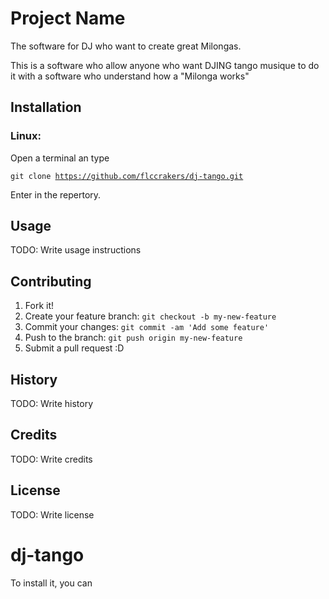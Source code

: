 # Project Name

The software for DJ who want to create great Milongas.

This is a software who allow anyone who want DJING tango musique to do it with a software who understand how a "Milonga works"

## Installation

### Linux: 
Open a terminal an type 

<code>git clone https://github.com/flccrakers/dj-tango.git</code>

Enter in the repertory.

## Usage

TODO: Write usage instructions

## Contributing

1. Fork it!
2. Create your feature branch: `git checkout -b my-new-feature`
3. Commit your changes: `git commit -am 'Add some feature'`
4. Push to the branch: `git push origin my-new-feature`
5. Submit a pull request :D

## History

TODO: Write history

## Credits

TODO: Write credits

## License

TODO: Write license



# dj-tango



To install it, you can 
